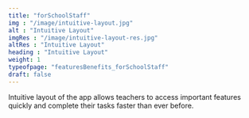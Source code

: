 ```yaml
---
title: "forSchoolStaff"
img : "/image/intuitive-layout.jpg" 
alt : "Intuitive Layout"
imgRes : "/image/intuitive-layout-res.jpg"
altRes : "Intuitive Layout"
heading : "Intuitive Layout" 
weight: 1
typeofpage: "featuresBenefits_forSchoolStaff"
draft: false
---
```


Intuitive layout of the app allows teachers to access important features quickly and complete their tasks faster than ever before. 
